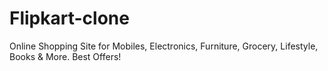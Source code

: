 # Flipkart-clone
Online Shopping Site for Mobiles, Electronics, Furniture, Grocery, Lifestyle, Books &amp; More. Best Offers!
